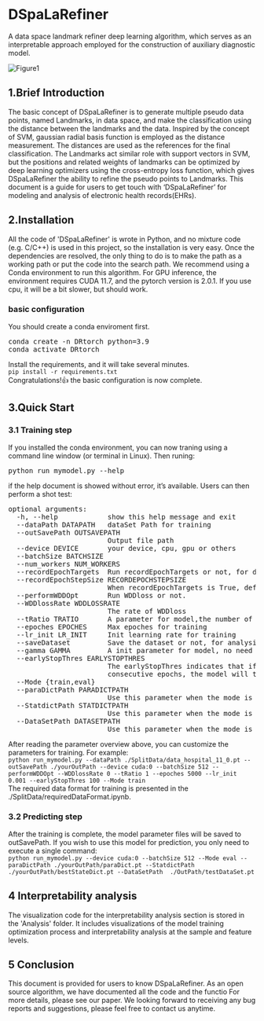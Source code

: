 # DSpaLaRefiner
A data space landmark refiner deep learning algorithm, which serves as an interpretable approach employed for the construction of auxiliary diagnostic model.


![Figure1](https://github.com/Lvxiang713/CicDspaLaRefiner/assets/119480930/4300f611-cdcf-43fd-aaf6-5fd0b68219ba)




## 1.Brief Introduction
The basic concept of DSpaLaRefiner is to generate multiple pseudo data points, named Landmarks, in data space, and make the classification using the distance between the landmarks and the data. Inspired by the concept of SVM, gaussian radial basis function is employed as the distance measurement. The distances are used as the references for the final classification. The Landmarks act similar role with support vectors in SVM, but the positions and related weights of landmarks can be optimized by deep learning optimizers using the cross-entropy loss function, which gives DSpaLaRefiner the ability to refine the pseudo points to Landmarks. This document is a guide for users to get touch with ‘DSpaLaRefiner’ for modeling and analysis of electronic health records(EHRs).
## 2.Installation
All the code of 'DSpaLaRefiner' is wrote in Python, and no mixture code (e.g. C/C++) is used in this project, so the installation is very easy. Once the dependencies are resolved, the only thing to do is to make the path as a working path or put the code into the search path. We recommend using a Conda environment to run this algorithm. For GPU inference, the environment requires CUDA 11.7, and the pytorch version is 2.0.1. If you use cpu, it will be a bit slower, but should work.
### basic configuration
You should create a conda enviroment first.  
<pre>
conda create -n DRtorch python=3.9  
conda activate DRtorch
</pre>
Install the requirements, and it will take several minutes.  
```pip install -r requirements.txt```  
Congratulations!👍 the basic configuration is now complete.
## 3.Quick Start
### 3.1 Training step
If you installed the conda environment, you can now traning using a command line window (or terminal in Linux). Then runing:
<pre>
python run_mymodel.py --help
</pre>
if the help document is showed without error, it’s available. Users can then perform a shot test:
<pre>
optional arguments:
  -h, --help            show this help message and exit
  --dataPath DATAPATH   dataSet Path for training
  --outSavePath OUTSAVEPATH
                        Output file path
  --device DEVICE       your device, cpu, gpu or others
  --batchSize BATCHSIZE
  --num_workers NUM_WORKERS
  --recordEpochTargets  Run recordEpochTargets or not, for drawing UMAP.The output files are quite large,  we recommend to use this option only when needed for analysis.
  --recordEpochStepSize RECORDEPOCHSTEPSIZE
                        When recordEpochTargets is True, defining the step size of the recorded data
  --performWDDOpt       Run WDDloss or not.
  --WDDlossRate WDDLOSSRATE
                        The rate of WDDloss
  --tRatio TRATIO       A parameter for model,the number of target points over the number of training data
  --epoches EPOCHES     Max epoches for training
  --lr_init LR_INIT     Init learning rate for training
  --saveDataset         Save the dataset or not, for analysis.
  --gamma GAMMA         A init parameter for model, no need to change
  --earlyStopThres EARLYSTOPTHRES
                        The earlyStopThres indicates that if the validation loss remains unchanged for earlyStopThres
                        consecutive epochs, the model will trigger early stopping.
  --Mode {train,eval}
  --paraDictPath PARADICTPATH
                        Use this parameter when the mode is eval,paraDict path for initializing your model
  --StatdictPath STATDICTPATH
                        Use this parameter when the mode is eval, state dict path of your model
  --DataSetPath DATASETPATH
                        Use this parameter when the mode is eval,testdata path
</pre>  
After reading the parameter overview above, you can customize the parameters for training. For example:  
```python run_mymodel.py --dataPath ./SplitData/data_hospital_11_0.pt --outSavePath ./yourOutPath --device cuda:0 --batchSize 512 --performWDDOpt --WDDlossRate 0 --tRatio 1 --epoches 5000 --lr_init 0.001 --earlyStopThres 100 --Mode train```    
The required data format for training is presented in the ./SplitData/requiredDataFormat.ipynb.  

### 3.2 Predicting step  
After the training is complete, the model parameter files will be saved to outSavePath. If you wish to use this model for prediction, you only need to execute a single command:  
```python run_mymodel.py --device cuda:0 --batchSize 512 --Mode eval --paraDictPath ./yourOutPath/paraDict.pt --StatdictPath ./yourOutPath/bestStateDict.pt --DataSetPath  ./OutPath/testDataSet.pt```  

## 4 Interpretability analysis
The visualization code for the interpretability analysis section is stored in the 'Analysis' folder. It includes visualizations of the model training optimization process and interpretability analysis at the sample and feature levels.

## 5 Conclusion
This document is provided for users to know DSpaLaRefiner. As an open source algorithm, we have documented all the code and the functio  For more details, please see our paper.  We looking forward to receiving any bug reports and suggestions, please feel free to contact us anytime.


